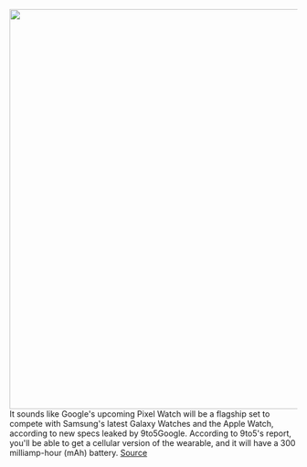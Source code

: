 <img src='https://cdn.vox-cdn.com/thumbor/EP8PPIbFgf_5VAb7nHcmE6sUuQk=/0x0:2800x2100/1200x800/filters:focal(1176x826:1624x1274)/cdn.vox-cdn.com/uploads/chorus_image/image/70815105/qRxVv6s.0.jpg' width='700px' /><br/>
It sounds like Google's upcoming Pixel Watch will be a flagship set to compete with Samsung's latest Galaxy Watches and the Apple Watch, according to new specs leaked by 9to5Google. According to 9to5's report, you'll be able to get a cellular version of the wearable, and it will have a 300 milliamp-hour (mAh) battery.
<a href='https://www.theverge.com/2022/4/30/23049490/pixel-watch-leaked-battery-specs-cellular-models-flagship'> Source <a/>